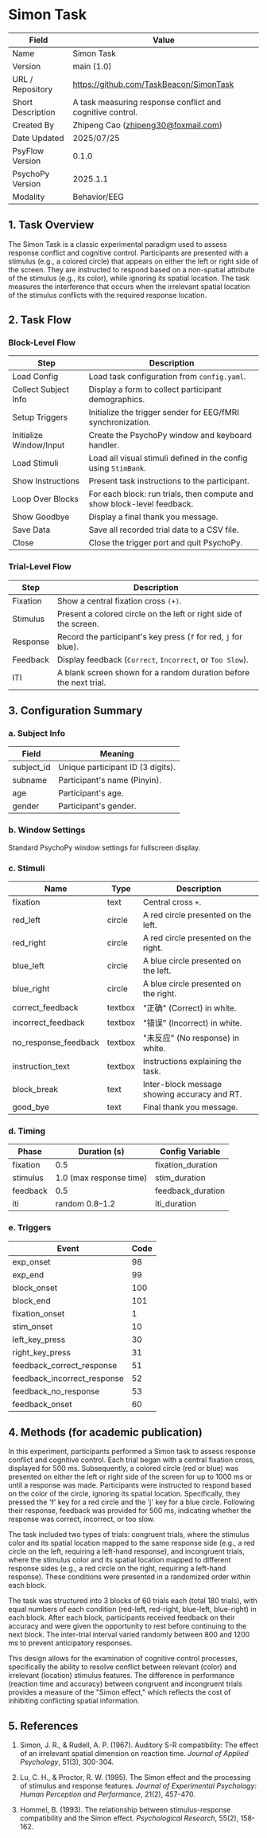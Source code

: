 # Simon Task

| Field                | Value                                      |
|----------------------|--------------------------------------------|
| Name                 | Simon Task                                 |
| Version              | main (1.0)                                 |
| URL / Repository     | https://github.com/TaskBeacon/SimonTask    |
| Short Description    | A task measuring response conflict and cognitive control. |
| Created By           | Zhipeng Cao (zhipeng30@foxmail.com)        |
| Date Updated         | 2025/07/25                                 |
| PsyFlow Version      | 0.1.0                                      |
| PsychoPy Version     | 2025.1.1                                   |
| Modality             | Behavior/EEG                               |


## 1. Task Overview

The Simon Task is a classic experimental paradigm used to assess response conflict and cognitive control. Participants are presented with a stimulus (e.g., a colored circle) that appears on either the left or right side of the screen. They are instructed to respond based on a non-spatial attribute of the stimulus (e.g., its color), while ignoring its spatial location. The task measures the interference that occurs when the irrelevant spatial location of the stimulus conflicts with the required response location.

## 2. Task Flow

### Block-Level Flow

| Step                       | Description                                                                 |
|----------------------------|-----------------------------------------------------------------------------|
| Load Config                | Load task configuration from `config.yaml`.                                 |
| Collect Subject Info       | Display a form to collect participant demographics.                         |
| Setup Triggers             | Initialize the trigger sender for EEG/fMRI synchronization.                 |
| Initialize Window/Input    | Create the PsychoPy window and keyboard handler.                            |
| Load Stimuli               | Load all visual stimuli defined in the config using `StimBank`.             |
| Show Instructions          | Present task instructions to the participant.                               |
| Loop Over Blocks           | For each block: run trials, then compute and show block-level feedback.     |
| Show Goodbye               | Display a final thank you message.                                          |
| Save Data                  | Save all recorded trial data to a CSV file.                                 |
| Close                      | Close the trigger port and quit PsychoPy.                                   |

### Trial-Level Flow

| Step                | Description                                                                 |
|---------------------|-----------------------------------------------------------------------------|
| Fixation            | Show a central fixation cross `(+)`.                                        |
| Stimulus            | Present a colored circle on the left or right side of the screen.           |
| Response            | Record the participant's key press (`f` for red, `j` for blue).             |
| Feedback            | Display feedback (`Correct`, `Incorrect`, or `Too Slow`).                   |
| ITI                 | A blank screen shown for a random duration before the next trial.           |

## 3. Configuration Summary

### a. Subject Info

| Field       | Meaning                    |
|-------------|----------------------------|
| subject_id  | Unique participant ID (3 digits). |
| subname     | Participant's name (Pinyin). |
| age         | Participant's age.         |
| gender      | Participant's gender.      |

### b. Window Settings

Standard PsychoPy window settings for fullscreen display.

### c. Stimuli

| Name                     | Type      | Description                                           |
|--------------------------|-----------|-------------------------------------------------------|
| fixation                 | text      | Central cross `+`.                                    |
| red_left                 | circle    | A red circle presented on the left.                   |
| red_right                | circle    | A red circle presented on the right.                  |
| blue_left                | circle    | A blue circle presented on the left.                  |
| blue_right               | circle    | A blue circle presented on the right.                 |
| correct_feedback         | textbox   | "正确" (Correct) in white.                            |
| incorrect_feedback       | textbox   | "错误" (Incorrect) in white.                            |
| no_response_feedback     | textbox   | "未反应" (No response) in white.                          |
| instruction_text         | textbox   | Instructions explaining the task.                     |
| block_break              | text      | Inter-block message showing accuracy and RT.          |
| good_bye                 | text      | Final thank you message.                              |

### d. Timing

| Phase                 | Duration (s)        | Config Variable      |
|------------------------|--------------------|--------------------|
| fixation              | 0.5                | fixation_duration  |
| stimulus              | 1.0 (max response time) | stim_duration      |
| feedback              | 0.5                | feedback_duration  |
| iti                   | random 0.8–1.2     | iti_duration |

### e. Triggers

| Event                    | Code  |
|--------------------------|-------|
| exp_onset                | 98    |
| exp_end                  | 99    |
| block_onset              | 100   |
| block_end                | 101   |
| fixation_onset           | 1     |
| stim_onset               | 10    |
| left_key_press           | 30    |
| right_key_press          | 31    |
| feedback_correct_response | 51    |
| feedback_incorrect_response | 52    |
| feedback_no_response     | 53    |
| feedback_onset           | 60    |

## 4. Methods (for academic publication)

In this experiment, participants performed a Simon task to assess response conflict and cognitive control. Each trial began with a central fixation cross, displayed for 500 ms. Subsequently, a colored circle (red or blue) was presented on either the left or right side of the screen for up to 1000 ms or until a response was made. Participants were instructed to respond based on the color of the circle, ignoring its spatial location. Specifically, they pressed the 'f' key for a red circle and the 'j' key for a blue circle. Following their response, feedback was provided for 500 ms, indicating whether the response was correct, incorrect, or too slow.

The task included two types of trials: congruent trials, where the stimulus color and its spatial location mapped to the same response side (e.g., a red circle on the left, requiring a left-hand response), and incongruent trials, where the stimulus color and its spatial location mapped to different response sides (e.g., a red circle on the right, requiring a left-hand response). These conditions were presented in a randomized order within each block.

The task was structured into 3 blocks of 60 trials each (total 180 trials), with equal numbers of each condition (red-left, red-right, blue-left, blue-right) in each block. After each block, participants received feedback on their accuracy and were given the opportunity to rest before continuing to the next block. The inter-trial interval varied randomly between 800 and 1200 ms to prevent anticipatory responses.

This design allows for the examination of cognitive control processes, specifically the ability to resolve conflict between relevant (color) and irrelevant (location) stimulus features. The difference in performance (reaction time and accuracy) between congruent and incongruent trials provides a measure of the "Simon effect," which reflects the cost of inhibiting conflicting spatial information.

## 5. References

1. Simon, J. R., & Rudell, A. P. (1967). Auditory S-R compatibility: The effect of an irrelevant spatial dimension on reaction time. *Journal of Applied Psychology*, 51(3), 300-304.

2. Lu, C. H., & Proctor, R. W. (1995). The Simon effect and the processing of stimulus and response features. *Journal of Experimental Psychology: Human Perception and Performance*, 21(2), 457-470.

3. Hommel, B. (1993). The relationship between stimulus-response compatibility and the Simon effect. *Psychological Research*, 55(2), 158-162.

